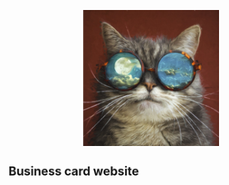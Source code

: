 <p align="center">
<img src="multimedia/photo/ph-1.jpg" width="240px" height="240px"></img>
</p>

## Business card website
